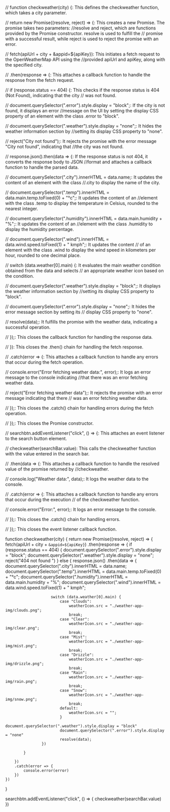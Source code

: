 
// function checkweather(city) {: This defines the checkweather function, which takes a city parameter.

// return new Promise((resolve, reject) => {: This creates a new Promise. The promise takes two parameters: 
//resolve and reject, which are functions provided by the Promise constructor. resolve is used to fulfill the
// promise with a successful result, while reject is used to reject the promise with an error.

// fetch(apiUrl + city + &appid=${apiKey}): This initiates a fetch request to the OpenWeatherMap API using the 
//provided apiUrl and apiKey, along with the specified city.

// .then(response => {: This attaches a callback function to handle the response from the fetch request.

// if (response.status == 404) {: This checks if the response status is 404 (Not Found), indicating that the city
// was not found.

// document.querySelector(".error").style.display = "block";: If the city is not found, it displays an error 
//message on the UI by setting the display CSS property of an element with the class .error to "block".


// document.querySelector(".weather").style.display = "none";: It hides the weather information section by 
//setting its display CSS property to "none".

// reject("City not found");: It rejects the promise with the error message "City not found", indicating that 
//the city was not found.

// response.json().then(data => {: If the response status is not 404, it converts the response body to JSON 
//format and attaches a callback function to handle the parsed data.

// document.querySelector(".city").innerHTML = data.name;: It updates the content of an element with the class 
//.city to display the name of the city.

// document.querySelector(".temp").innerHTML = data.main.temp.toFixed(0) + "°c";: It updates the content of an 
//element with the class .temp to display the temperature in Celsius, rounded to the nearest integer.

// document.querySelector(".humidity").innerHTML = data.main.humidity + "%";: It updates the content of an 
//element with the class .humidity to display the humidity percentage.

// document.querySelector(".wind").innerHTML = data.wind.speed.toFixed(1) + " kmph";: It updates the content
// of an element with the class .wind to display the wind speed in kilometers per hour, rounded to one decimal place.

// switch (data.weather[0].main) {: It evaluates the main weather condition obtained from the data and selects
// an appropriate weather icon based on the condition.

// document.querySelector(".weather").style.display = "block";: It displays the weather information section by 
//setting its display CSS property to "block".

// document.querySelector(".error").style.display = "none";: It hides the error message section by setting its
// display CSS property to "none".

// resolve(data);: It fulfills the promise with the weather data, indicating a successful operation.

// });: This closes the callback function for handling the response data.

// }): This closes the .then() chain for handling the fetch response.

// .catch(error => {: This attaches a callback function to handle any errors that occur during the fetch operation.

// console.error("Error fetching weather data:", error);: It logs an error message to the console indicating 
//that there was an error fetching weather data.

// reject("Error fetching weather data");: It rejects the promise with an error message indicating that there
// was an error fetching weather data.

// });: This closes the .catch() chain for handling errors during the fetch operation.

// });: This closes the Promise constructor.

// searchbtn.addEventListener("click", () => {: This attaches an event listener to the search button element.

// checkweather(searchBar.value): This calls the checkweather function with the value entered in the search bar.

// .then(data => {: This attaches a callback function to handle the resolved value of the promise returned by 
//checkweather.

// console.log("Weather data:", data);: It logs the weather data to the console.

// .catch(error => {: This attaches a callback function to handle any errors that occur during the execution
// of the checkweather function.

// console.error("Error:", error);: It logs an error message to the console.

// });: This closes the .catch() chain for handling errors.

// });: This closes the event listener callback function.


function checkweather(city) {
    return new Promise((resolve, reject) => {
        fetch(apiUrl + city + `&appid=${apiKey}`)
        .then(response => {
            if (response.status == 404) {
                document.querySelector(".error").style.display = "block";
                document.querySelector(".weather").style.display = "none";
                reject("404 not found ")
            } else {
                response.json()
                    .then(data => {
                        document.querySelector(".city").innerHTML = data.name;
                        document.querySelector(".temp").innerHTML = data.main.temp.toFixed(0) + "°c";
                        document.querySelector(".humidity").innerHTML = data.main.humidity + "%";
                        document.querySelector(".wind").innerHTML = data.wind.speed.toFixed(1)  + " kmph";

                        switch (data.weather[0].main) {
                            case "Clouds":
                                weatherIcon.src = "./weather-app-img/clouds.png";
                                break;
                            case "Clear":
                                weatherIcon.src = "./weather-app-img/clear.png";
                                break;
                            case "Mist":
                                weatherIcon.src = "./weather-app-img/mist.png";
                                break;
                            case "Drizzle":
                                weatherIcon.src = "./weather-app-img/drizzle.png";
                                break;
                            case "Rain":
                                weatherIcon.src = "./weather-app-img/rain.png";
                                break;
                            case "Snow":
                                weatherIcon.src = "./weather-app-img/snow.png";
                                break;
                            default:
                                weatherIcon.src = "";
                            }
                            document.querySelector(".weather").style.display = "block"
                            document.querySelector(".error").style.display = "none"
                            resolve(data);
                    })
                  
            }

        })
        .catch(error => {
            console.error(error)
        })
    })
}

searchbtn.addEventListener("click", () => {
    checkweather(searchBar.value)
})

